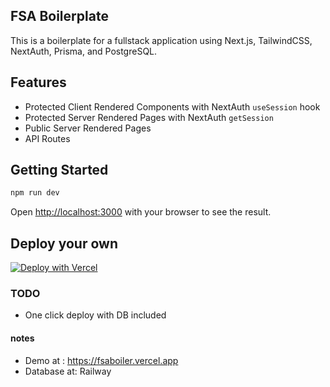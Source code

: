 ## FSA Boilerplate

This is a boilerplate for a fullstack application using Next.js, TailwindCSS, NextAuth, Prisma, and PostgreSQL.

## Features

- Protected Client Rendered Components with NextAuth `useSession` hook
- Protected Server Rendered Pages with NextAuth `getSession`
- Public Server Rendered Pages
- API Routes

## Getting Started

```bash
npm run dev
```

Open [http://localhost:3000](http://localhost:3000) with your browser to see the result.

## Deploy your own

[![Deploy with Vercel](https://vercel.com/button)](https://vercel.com/new/clone?repository-url=https%3A%2F%2Fgithub.com%2Funmonk%2Ffsaboiler&env=DATABASE_URL,GOOGLE_CLIENT_ID,GOOGLE_CLIENT_SECRET,GITHUB_CLIENT_ID,GITHUB_CLIENT_SECRET,NEXTAUTH_SECRET)

### TODO

- One click deploy with DB included

#### notes

- Demo at : https://fsaboiler.vercel.app
- Database at: Railway
